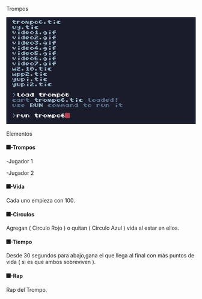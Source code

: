Trompos

![giftrompo](./Imagenes/giftrompo.gif)

Elementos

#### 🎆-Trompos

-Jugador 1

-Jugador 2

#### 🎆-Vida

Cada uno empieza con 100.

#### 🎆-Circulos

Agregan ( Circulo Rojo ) o quitan ( Circulo Azul ) vida al estar en ellos.

#### 🎆-Tiempo

Desde 30 segundos para abajo,gana el que llega al final con más puntos de vida ( si es que ambos sobreviven ).

#### 🎆-Rap

Rap del Trompo.